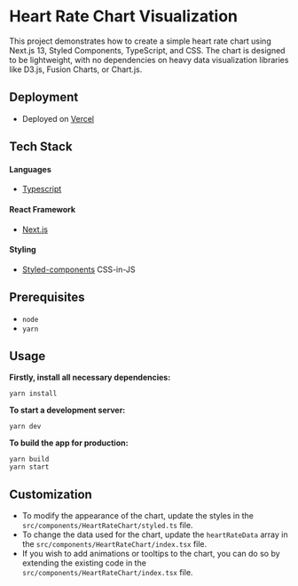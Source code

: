 # Heart Rate Chart Visualization

This project demonstrates how to create a simple heart rate chart using Next.js 13, Styled Components, TypeScript, and CSS. The chart is designed to be lightweight, with no dependencies on heavy data visualization libraries like D3.js, Fusion Charts, or Chart.js.

## Deployment

-   Deployed on  [Vercel](https://vercel.com/)

## Tech Stack

#### [](https://github.com/SHWDWN/shwdwn-frontend#languages)Languages

-   [Typescript](https://www.typescriptlang.org/docs/)

#### [](https://github.com/SHWDWN/shwdwn-frontend#react-framework)React Framework

-   [Next.js](https://nextjs.org/)

#### [](https://github.com/SHWDWN/shwdwn-frontend#styling)Styling

-   [Styled-components](https://www.styled-components.com/docs)  CSS-in-JS


## Prerequisites

-   `node`
-   `yarn`

## Usage

**Firstly, install all necessary dependencies:**

    yarn install

**To start a development server:**

    yarn dev

**To build the app for production:**

    yarn build
    yarn start

## Customization

-   To modify the appearance of the chart, update the styles in the `src/components/HeartRateChart/styled.ts` file.
-   To change the data used for the chart, update the 			  `heartRateData` array in the 	`src/components/HeartRateChart/index.tsx` file.
-   If you wish to add animations or tooltips to the chart, you can do so by extending the existing code in the `src/components/HeartRateChart/index.tsx` file.
